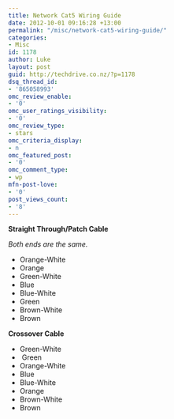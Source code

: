 ```yaml
---
title: Network Cat5 Wiring Guide
date: 2012-10-01 09:16:28 +13:00
permalink: "/misc/network-cat5-wiring-guide/"
categories:
- Misc
id: 1178
author: Luke
layout: post
guid: http://techdrive.co.nz/?p=1178
dsq_thread_id:
- '865058993'
omc_review_enable:
- '0'
omc_user_ratings_visibility:
- '0'
omc_review_type:
- stars
omc_criteria_display:
- n
omc_featured_post:
- '0'
omc_comment_type:
- wp
mfn-post-love:
- '0'
post_views_count:
- '8'
---
```


**Straight Through/Patch Cable**

_Both ends are the same._

  * Orange-White
  * Orange
  * Green-White
  * Blue
  * Blue-White
  * Green
  * Brown-White
  * Brown

**Crossover Cable**

  * Green-White
  *  Green
  * Orange-White
  * Blue
  * Blue-White
  * Orange
  * Brown-White
  * Brown